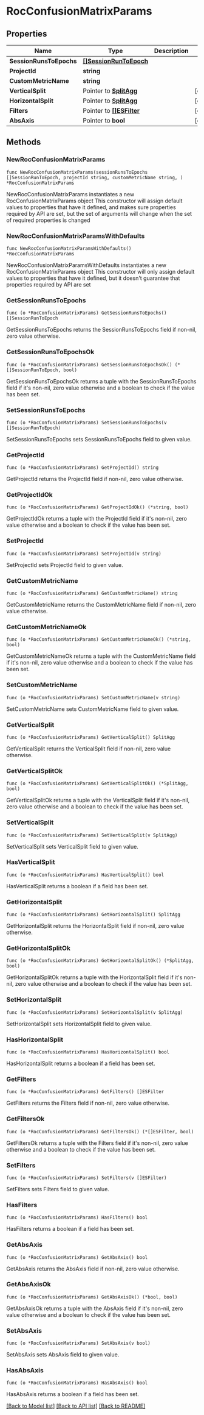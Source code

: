 # RocConfusionMatrixParams

## Properties

Name | Type | Description | Notes
------------ | ------------- | ------------- | -------------
**SessionRunsToEpochs** | [**[]SessionRunToEpoch**](SessionRunToEpoch.md) |  | 
**ProjectId** | **string** |  | 
**CustomMetricName** | **string** |  | 
**VerticalSplit** | Pointer to [**SplitAgg**](SplitAgg.md) |  | [optional] 
**HorizontalSplit** | Pointer to [**SplitAgg**](SplitAgg.md) |  | [optional] 
**Filters** | Pointer to [**[]ESFilter**](ESFilter.md) |  | [optional] 
**AbsAxis** | Pointer to **bool** |  | [optional] 

## Methods

### NewRocConfusionMatrixParams

`func NewRocConfusionMatrixParams(sessionRunsToEpochs []SessionRunToEpoch, projectId string, customMetricName string, ) *RocConfusionMatrixParams`

NewRocConfusionMatrixParams instantiates a new RocConfusionMatrixParams object
This constructor will assign default values to properties that have it defined,
and makes sure properties required by API are set, but the set of arguments
will change when the set of required properties is changed

### NewRocConfusionMatrixParamsWithDefaults

`func NewRocConfusionMatrixParamsWithDefaults() *RocConfusionMatrixParams`

NewRocConfusionMatrixParamsWithDefaults instantiates a new RocConfusionMatrixParams object
This constructor will only assign default values to properties that have it defined,
but it doesn't guarantee that properties required by API are set

### GetSessionRunsToEpochs

`func (o *RocConfusionMatrixParams) GetSessionRunsToEpochs() []SessionRunToEpoch`

GetSessionRunsToEpochs returns the SessionRunsToEpochs field if non-nil, zero value otherwise.

### GetSessionRunsToEpochsOk

`func (o *RocConfusionMatrixParams) GetSessionRunsToEpochsOk() (*[]SessionRunToEpoch, bool)`

GetSessionRunsToEpochsOk returns a tuple with the SessionRunsToEpochs field if it's non-nil, zero value otherwise
and a boolean to check if the value has been set.

### SetSessionRunsToEpochs

`func (o *RocConfusionMatrixParams) SetSessionRunsToEpochs(v []SessionRunToEpoch)`

SetSessionRunsToEpochs sets SessionRunsToEpochs field to given value.


### GetProjectId

`func (o *RocConfusionMatrixParams) GetProjectId() string`

GetProjectId returns the ProjectId field if non-nil, zero value otherwise.

### GetProjectIdOk

`func (o *RocConfusionMatrixParams) GetProjectIdOk() (*string, bool)`

GetProjectIdOk returns a tuple with the ProjectId field if it's non-nil, zero value otherwise
and a boolean to check if the value has been set.

### SetProjectId

`func (o *RocConfusionMatrixParams) SetProjectId(v string)`

SetProjectId sets ProjectId field to given value.


### GetCustomMetricName

`func (o *RocConfusionMatrixParams) GetCustomMetricName() string`

GetCustomMetricName returns the CustomMetricName field if non-nil, zero value otherwise.

### GetCustomMetricNameOk

`func (o *RocConfusionMatrixParams) GetCustomMetricNameOk() (*string, bool)`

GetCustomMetricNameOk returns a tuple with the CustomMetricName field if it's non-nil, zero value otherwise
and a boolean to check if the value has been set.

### SetCustomMetricName

`func (o *RocConfusionMatrixParams) SetCustomMetricName(v string)`

SetCustomMetricName sets CustomMetricName field to given value.


### GetVerticalSplit

`func (o *RocConfusionMatrixParams) GetVerticalSplit() SplitAgg`

GetVerticalSplit returns the VerticalSplit field if non-nil, zero value otherwise.

### GetVerticalSplitOk

`func (o *RocConfusionMatrixParams) GetVerticalSplitOk() (*SplitAgg, bool)`

GetVerticalSplitOk returns a tuple with the VerticalSplit field if it's non-nil, zero value otherwise
and a boolean to check if the value has been set.

### SetVerticalSplit

`func (o *RocConfusionMatrixParams) SetVerticalSplit(v SplitAgg)`

SetVerticalSplit sets VerticalSplit field to given value.

### HasVerticalSplit

`func (o *RocConfusionMatrixParams) HasVerticalSplit() bool`

HasVerticalSplit returns a boolean if a field has been set.

### GetHorizontalSplit

`func (o *RocConfusionMatrixParams) GetHorizontalSplit() SplitAgg`

GetHorizontalSplit returns the HorizontalSplit field if non-nil, zero value otherwise.

### GetHorizontalSplitOk

`func (o *RocConfusionMatrixParams) GetHorizontalSplitOk() (*SplitAgg, bool)`

GetHorizontalSplitOk returns a tuple with the HorizontalSplit field if it's non-nil, zero value otherwise
and a boolean to check if the value has been set.

### SetHorizontalSplit

`func (o *RocConfusionMatrixParams) SetHorizontalSplit(v SplitAgg)`

SetHorizontalSplit sets HorizontalSplit field to given value.

### HasHorizontalSplit

`func (o *RocConfusionMatrixParams) HasHorizontalSplit() bool`

HasHorizontalSplit returns a boolean if a field has been set.

### GetFilters

`func (o *RocConfusionMatrixParams) GetFilters() []ESFilter`

GetFilters returns the Filters field if non-nil, zero value otherwise.

### GetFiltersOk

`func (o *RocConfusionMatrixParams) GetFiltersOk() (*[]ESFilter, bool)`

GetFiltersOk returns a tuple with the Filters field if it's non-nil, zero value otherwise
and a boolean to check if the value has been set.

### SetFilters

`func (o *RocConfusionMatrixParams) SetFilters(v []ESFilter)`

SetFilters sets Filters field to given value.

### HasFilters

`func (o *RocConfusionMatrixParams) HasFilters() bool`

HasFilters returns a boolean if a field has been set.

### GetAbsAxis

`func (o *RocConfusionMatrixParams) GetAbsAxis() bool`

GetAbsAxis returns the AbsAxis field if non-nil, zero value otherwise.

### GetAbsAxisOk

`func (o *RocConfusionMatrixParams) GetAbsAxisOk() (*bool, bool)`

GetAbsAxisOk returns a tuple with the AbsAxis field if it's non-nil, zero value otherwise
and a boolean to check if the value has been set.

### SetAbsAxis

`func (o *RocConfusionMatrixParams) SetAbsAxis(v bool)`

SetAbsAxis sets AbsAxis field to given value.

### HasAbsAxis

`func (o *RocConfusionMatrixParams) HasAbsAxis() bool`

HasAbsAxis returns a boolean if a field has been set.


[[Back to Model list]](../README.md#documentation-for-models) [[Back to API list]](../README.md#documentation-for-api-endpoints) [[Back to README]](../README.md)


